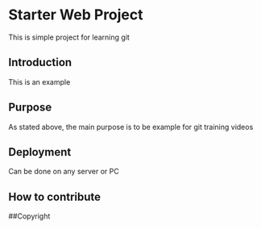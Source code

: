 # Starter Web Project

This is simple project for learning git

## Introduction

This is an example

## Purpose

As stated above, the main purpose is to be example for git training videos

## Deployment

Can be done on any server or PC

## How to contribute

##Copyright